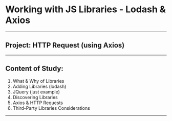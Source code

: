# Working with JS Libraries - Lodash & Axios
---
## Project: HTTP Request (using Axios)
---
## Content of Study:
1. What & Why of Libraries
2. Adding Libraries (lodash)
3. JQuery (just example)
4. Discovering Libraries
5. Axios & HTTP Requests
6. Third-Party Libraries Considerations
---
